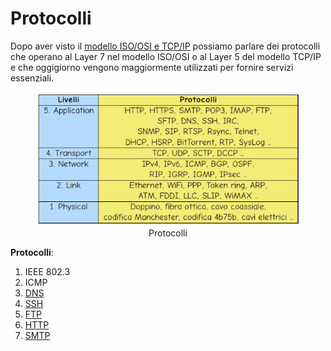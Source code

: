 # Protocolli
Dopo aver visto il [modello ISO/OSI e TCP/IP](../../02-introduction-to-networks/README.md) possiamo parlare dei protocolli che operano al Layer 7 nel modello ISO/OSI o al Layer 5 del modello TCP/IP e che oggigiorno vengono maggiormente utilizzati per fornire servizi essenziali.

<figure class="image" align="center">
  <img  src="../.img/protocols.png/" alt="Protocols" draggable="false">
  <figcaption>Protocolli</figcaption>
</figure>


**Protocolli**:
  1. IEEE 802.3
  2. ICMP
  3. [DNS](/01-introduction-and-fundamentals/02-introduction-to-networks/01-main-protocols-used/dns/README.md)
  4. [SSH](/01-introduction-and-fundamentals/02-introduction-to-networks/01-main-protocols-used/ssh/README.md)
  5. [FTP](/01-introduction-and-fundamentals/02-introduction-to-networks/01-main-protocols-used/ftp/README.md)
  6. [HTTP](/01-introduction-and-fundamentals/02-introduction-to-networks/01-main-protocols-used/http/README.md)
  7. [SMTP](/01-introduction-and-fundamentals/02-introduction-to-networks/01-main-protocols-used/smtp/README.md)